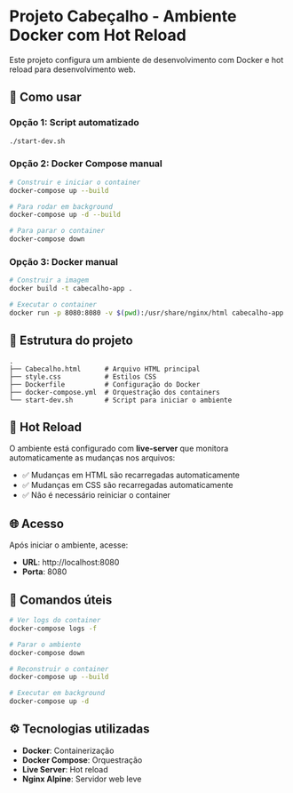 # Projeto Cabeçalho - Ambiente Docker com Hot Reload

Este projeto configura um ambiente de desenvolvimento com Docker e hot reload para desenvolvimento web.

## 🚀 Como usar

### Opção 1: Script automatizado
```bash
./start-dev.sh
```

### Opção 2: Docker Compose manual
```bash
# Construir e iniciar o container
docker-compose up --build

# Para rodar em background
docker-compose up -d --build

# Para parar o container
docker-compose down
```

### Opção 3: Docker manual
```bash
# Construir a imagem
docker build -t cabecalho-app .

# Executar o container
docker run -p 8080:8080 -v $(pwd):/usr/share/nginx/html cabecalho-app
```

## 📁 Estrutura do projeto
```
.
├── Cabecalho.html      # Arquivo HTML principal
├── style.css           # Estilos CSS
├── Dockerfile          # Configuração do Docker
├── docker-compose.yml  # Orquestração dos containers
└── start-dev.sh        # Script para iniciar o ambiente
```

## 🔄 Hot Reload

O ambiente está configurado com **live-server** que monitora automaticamente as mudanças nos arquivos:

- ✅ Mudanças em HTML são recarregadas automaticamente
- ✅ Mudanças em CSS são recarregadas automaticamente
- ✅ Não é necessário reiniciar o container

## 🌐 Acesso

Após iniciar o ambiente, acesse:
- **URL**: http://localhost:8080
- **Porta**: 8080

## 📝 Comandos úteis

```bash
# Ver logs do container
docker-compose logs -f

# Parar o ambiente
docker-compose down

# Reconstruir o container
docker-compose up --build

# Executar em background
docker-compose up -d
```

## ⚙️ Tecnologias utilizadas

- **Docker**: Containerização
- **Docker Compose**: Orquestração
- **Live Server**: Hot reload
- **Nginx Alpine**: Servidor web leve